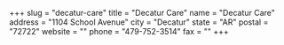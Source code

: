 +++
slug = "decatur-care"
title = "Decatur Care"
name = "Decatur Care"
address = "1104 School Avenue"
city = "Decatur"
state = "AR"
postal = "72722"
website = ""
phone = "479-752-3514"
fax = ""
+++
